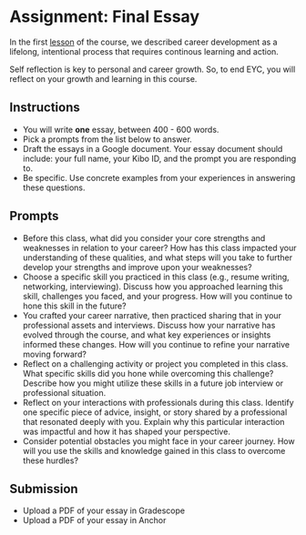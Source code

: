 # Assignment: Final Essay

In the first [lesson](https://lms.kibo.school/course/ids100_jan_2024/a_career_you_love/why_engineering_your_career) of the course, we described career development as a lifelong, intentional process that requires continous learning and action. 

Self reflection is key to personal and career growth. So, to end EYC, you will reflect on your  growth and learning in this course. 

## Instructions
- You will write **one** essay,  between 400 - 600 words.
- Pick a prompts from the list below to answer. 
- Draft the essays in a Google document. Your essay document should include: your full name, your Kibo ID, and the prompt you are responding to.
- Be specific. Use concrete examples from your experiences in answering these questions. 

## Prompts
- Before this class, what did you consider your core strengths and weaknesses in relation to your career? How has this class impacted your understanding of these qualities, and what steps will you take to further develop your strengths and improve upon your weaknesses?
- Choose a specific skill you practiced in this class (e.g., resume writing, networking, interviewing). Discuss how you approached learning this skill, challenges you faced, and your progress. How will you continue to hone this skill in the future?
- You crafted your career narrative, then practiced sharing that in your professional assets and interviews. Discuss how your narrative has evolved through the course, and what key experiences or insights informed these changes. How will you continue to refine your narrative moving forward?
- Reflect on a challenging activity or project you completed in this class. What specific skills did you hone while overcoming this challenge? Describe how you might utilize these skills in a future job interview or professional situation.
- Reflect on your interactions with professionals during this class. Identify one specific piece of advice, insight, or story shared by a professional that resonated deeply with you. Explain why this particular interaction was impactful and how it has shaped your perspective. 
- Consider potential obstacles you might face in your career journey. How will you use the skills and knowledge gained in this class to overcome these hurdles?


## Submission
- Upload a PDF of your essay in Gradescope
- Upload a PDF of your essay in Anchor
